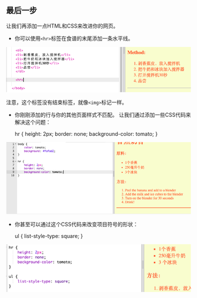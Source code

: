## 最后一步

让我们再添加一点HTML和CSS来改进你的网页。

+ 你可以使用`<hr>`标签在食谱的末尾添加一条水平线。

![screenshot](images/recipe-hr.png)

注意，这个标签没有结束标签，就像`<img>`标记一样。

+ 你刚刚添加的行与你的其他页面样式不匹配。 让我们通过添加一些CSS代码来解决这个问题：

    hr {
        height: 2px;
        border: none;
        background-color: tomato;
    }
    

![screenshot](images/recipe-hr-css.png)

+ 你甚至可以通过这个CSS代码来改变项目符号的形状：

    ul {
        list-style-type: square;
    }
    

![screenshot](images/recipe-ul-css.png)